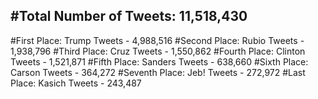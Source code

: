 #Total Number of Tweets: 11,518,430 
---
#First Place: Trump Tweets - 4,988,516
#Second Place: Rubio Tweets - 1,938,796
#Third Place: Cruz Tweets - 1,550,862
#Fourth Place: Clinton Tweets - 1,521,871
#Fifth Place: Sanders Tweets - 638,660
#Sixth Place: Carson Tweets - 364,272
#Seventh Place: Jeb! Tweets - 272,972
#Last Place: Kasich Tweets - 243,487
